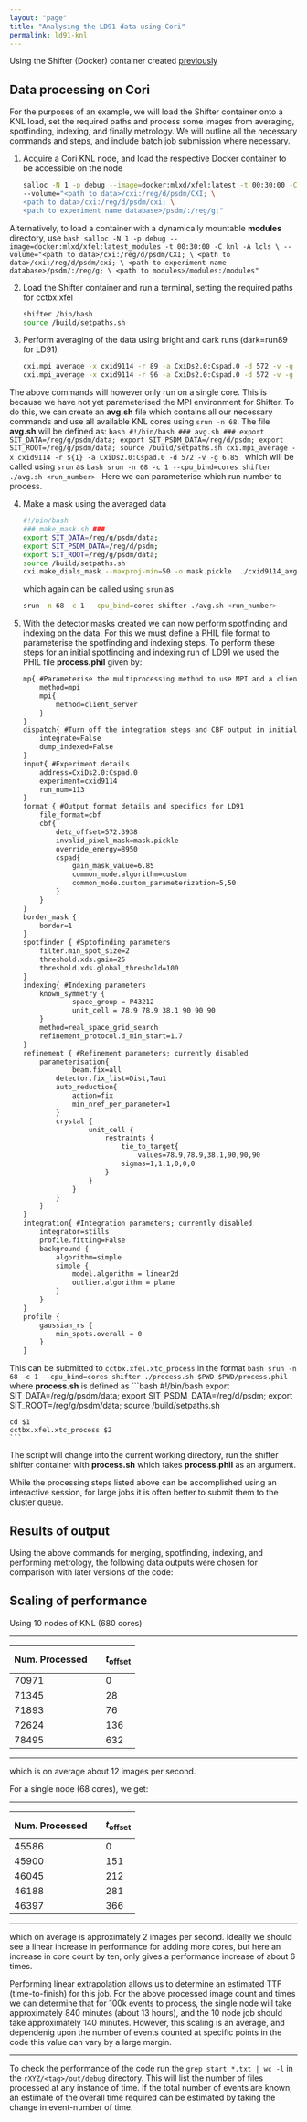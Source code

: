 ```yaml
---
layout: "page"
title: "Analysing the LD91 data using Cori"
permalink: ld91-knl
---
```


Using the Shifter (Docker) container created [previously](docker)

## Data processing on Cori
For the purposes of an example, we will load the Shifter container onto a KNL load, set the required paths and process some images from averaging, spotfinding, indexing, and finally metrology. We will outline all the necessary commands and steps, and include batch job submission where necessary.

1. Acquire a Cori KNL node, and load the respective Docker container to be accessible on the node

    ```bash
    salloc -N 1 -p debug --image=docker:mlxd/xfel:latest -t 00:30:00 -C knl -A <repo name> \
    --volume="<path to data>/cxi:/reg/d/psdm/CXI; \
    <path to data>/cxi:/reg/d/psdm/cxi; \
    <path to experiment name database>/psdm/:/reg/g;" 
    ```
Alternatively, to load a container with a dynamically mountable **modules** directory, use
    ```bash
    salloc -N 1 -p debug --image=docker:mlxd/xfel:latest_modules -t 00:30:00 -C knl -A lcls \
    --volume="<path to data>/cxi:/reg/d/psdm/CXI; \
    <path to data>/cxi:/reg/d/psdm/cxi; \
    <path to experiment name database>/psdm/:/reg/g; \
    <path to modules>/modules:/modules"
    ``` 

2. Load the Shifter container and run a terminal, setting the required paths for cctbx.xfel
    ```bash
    shifter /bin/bash
    source /build/setpaths.sh
    ```

3. Perform averaging of the data using bright and dark runs (dark=run89 for LD91)
    ```bash
    cxi.mpi_average -x cxid9114 -r 89 -a CxiDs2.0:Cspad.0 -d 572 -v -g 6.85 -R # Dark
    cxi.mpi_average -x cxid9114 -r 96 -a CxiDs2.0:Cspad.0 -d 572 -v -g 6.85 # Bright
    ```
The above commands will however only run on a single core. This is because we have not yet parameterised the MPI environment for Shifter. To do this, we can create an **avg.sh** file which contains all our necessary commands and use all available KNL cores using `srun -n 68`. The file **avg.sh** will be defined as:
    ```bash
    #!/bin/bash
    ### avg.sh ###
    export SIT_DATA=/reg/g/psdm/data;
    export SIT_PSDM_DATA=/reg/d/psdm;
    export SIT_ROOT=/reg/g/psdm/data;
    source /build/setpaths.sh
    cxi.mpi_average -x cxid9114 -r ${1} -a CxiDs2.0:Cspad.0 -d 572 -v -g 6.85
    ```
which will be called using `srun` as
    ```bash
    srun -n 68 -c 1 --cpu_bind=cores shifter ./avg.sh <run_number>
    ```
Here we can parameterise which run number to process.

4. Make a mask using the averaged data
    ```bash
    #!/bin/bash 
    ### make_mask.sh ###
    export SIT_DATA=/reg/g/psdm/data;
    export SIT_PSDM_DATA=/reg/d/psdm;
    export SIT_ROOT=/reg/g/psdm/data;
    source /build/setpaths.sh
    cxi.make_dials_mask --maxproj-min=50 -o mask.pickle ../cxid9114_avg-r0089.cbf ../cxid9114_stddev-r0089.cbf ../cxid9114_max-r0096.cbf
    ```
    which again can be called using `srun` as
    ```bash
    srun -n 68 -c 1 --cpu_bind=cores shifter ./avg.sh <run_number>
    ```
5. With the detector masks created we can now perform spotfinding and indexing on the data. For this we must define a PHIL file format to parameterise the spotfinding and indexing steps. To perform these steps for an initial spotfinding and indexing run of LD91 we used the PHIL file **process.phil** given by:
    ```xml
    mp{ #Parameterise the multiprocessing method to use MPI and a client-server submission model
        method=mpi
        mpi{
            method=client_server
        }
    }
    dispatch{ #Turn off the integration steps and CBF output in initial indexing for metrology
        integrate=False
        dump_indexed=False
    }
    input{ #Experiment details
        address=CxiDs2.0:Cspad.0
        experiment=cxid9114
        run_num=113
    }
    format { #Output format details and specifics for LD91
        file_format=cbf
        cbf{
            detz_offset=572.3938
            invalid_pixel_mask=mask.pickle
            override_energy=8950
            cspad{
                gain_mask_value=6.85
                common_mode.algorithm=custom
                common_mode.custom_parameterization=5,50
            }
        }
    }
    border_mask {
        border=1
    }
    spotfinder { #Sptofinding parameters
        filter.min_spot_size=2
        threshold.xds.gain=25
        threshold.xds.global_threshold=100
    }
    indexing{ #Indexing parameters
        known_symmetry {
                space_group = P43212
                unit_cell = 78.9 78.9 38.1 90 90 90
        }
        method=real_space_grid_search
        refinement_protocol.d_min_start=1.7
    }
    refinement { #Refinement parameters; currently disabled
        parameterisation{
                beam.fix=all
            detector.fix_list=Dist,Tau1
            auto_reduction{
                action=fix
                min_nref_per_parameter=1
            }
            crystal {
                    unit_cell {
                        restraints {
                            tie_to_target{
                                values=78.9,78.9,38.1,90,90,90
                            sigmas=1,1,1,0,0,0
                        }
                    }
                }
            }
        }
    }
    integration{ #Integration parameters; currently disabled
        integrator=stills
        profile.fitting=False
        background {
            algorithm=simple
            simple {
                model.algorithm = linear2d
                outlier.algorithm = plane
            }
        }
    }
    profile {
        gaussian_rs {
            min_spots.overall = 0
        }
    }
    ```
This can be submitted to `cctbx.xfel.xtc_process` in the format
    ```bash
    srun -n 68 -c 1 --cpu_bind=cores shifter ./process.sh $PWD $PWD/process.phil
    ```
where **process.sh** is defined as
    ```bash
    #!/bin/bash
    export SIT_DATA=/reg/g/psdm/data;
    export SIT_PSDM_DATA=/reg/d/psdm;
    export SIT_ROOT=/reg/g/psdm/data;
    source /build/setpaths.sh

    cd $1
    cctbx.xfel.xtc_process $2
    ```
The script will change into the current working directory, run the shifter shifter container with **process.sh** which takes **process.phil** as an argument.

While the processing steps listed above can be accomplished using an interactive session, for large jobs it is often better to submit them to the cluster queue.

## Results of output
Using the above commands for merging, spotfinding, indexing, and performing metrology, the following data outputs were chosen for comparison with later versions of the code:


## Scaling of performance
Using 10 nodes of KNL (680 cores)

---

| Num. Processed || $$t_{\textrm{offset}}$$ |
| ------------- | - | -------------- |
|     70971     ||       0       |
|     71345     ||      28       |
|     71893     ||      76       |
|     72624     ||     136       |
|     78495     ||     632       |

---


which is on average about 12 images per second.

For a single node (68 cores), we get:

---

| Num. Processed | | $$t_{\textrm{offset}}$$ |
| ------------- |:--:| ------------- |
|     45586     | |       0       |
|     45900     | |     151       |
|     46045     | |     212       |
|     46188     | |     281       |
|     46397     | |     366       |

---

which on average is approximately 2 images per second. Ideally we should see a linear increase in performance for adding more cores, but here an increase in core count by ten, only gives a performance increase of about 6 times.



Performing linear extrapolation allows us to determine an estimated TTF (time-to-finish) for this job. For the above processed image count and times we can determine that for 100k events to process, the single node will take approximately 840 minutes (about 13 hours), and the 10 node job should take approximately 140 minutes. However, this scaling is an average, and dependenig upon the number of events counted at specific points in the code this value can vary by a large margin.

---
To check the performance of the code run the `grep start *.txt | wc -l` in the `rXYZ/<tag>/out/debug` directory. This will list the number of files processed at any instance of time. If the total number of events are known, an estimate of the overall time required can be estimated by taking the change in event-number of time.